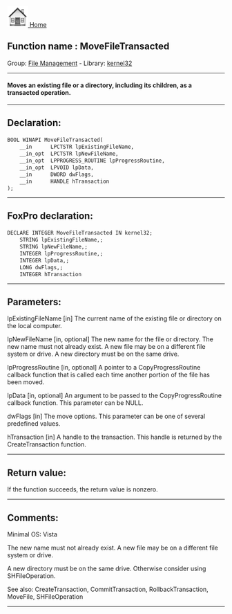 [<img src="../../images/home.png"> Home ](https://github.com/VFPX/Win32API)  

## Function name : MoveFileTransacted
Group: [File Management](../../functions_group.md#File_Management)  -  Library: [kernel32](../../Libraries.md#kernel32)  
***  


#### Moves an existing file or a directory, including its children, as a transacted operation.
***  


## Declaration:
```foxpro  
BOOL WINAPI MoveFileTransacted(
	__in      LPCTSTR lpExistingFileName,
	__in_opt  LPCTSTR lpNewFileName,
	__in_opt  LPPROGRESS_ROUTINE lpProgressRoutine,
	__in_opt  LPVOID lpData,
	__in      DWORD dwFlags,
	__in      HANDLE hTransaction
);  
```  
***  


## FoxPro declaration:
```foxpro  
DECLARE INTEGER MoveFileTransacted IN kernel32;
	STRING lpExistingFileName,;
	STRING lpNewFileName,;
	INTEGER lpProgressRoutine,;
	INTEGER lpData,;
	LONG dwFlags,;
	INTEGER hTransaction  
```  
***  


## Parameters:
lpExistingFileName [in]
The current name of the existing file or directory on the local computer.

lpNewFileName [in, optional]
The new name for the file or directory. The new name must not already exist. A new file may be on a different file system or drive. A new directory must be on the same drive.

lpProgressRoutine [in, optional]
A pointer to a CopyProgressRoutine callback function that is called each time another portion of the file has been moved.

lpData [in, optional]
An argument to be passed to the CopyProgressRoutine callback function. This parameter can be NULL.

dwFlags [in]
The move options. This parameter can be one of several predefined values.

hTransaction [in]
A handle to the transaction. This handle is returned by the CreateTransaction function.  
***  


## Return value:
If the function succeeds, the return value is nonzero.  
***  


## Comments:
Minimal OS: Vista  
  
The new name must not already exist. A new file may be on a different file system or drive.   
  
A new directory must be on the same drive. Otherwise consider using SHFileOperation.  
  
See also: CreateTransaction, CommitTransaction, RollbackTransaction, MoveFile, SHFileOperation   
  
***  

